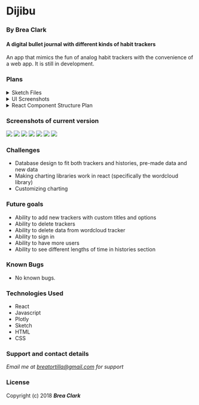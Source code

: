 # Dijibu

### By **Brea Clark**

#### A digital bullet journal with different kinds of habit trackers

An app that mimics the fun of analog habit trackers with the convenience of a web app.
It is still in development.

### Plans

<details>
<summary>Sketch Files</summary>
<img width="400" src="https://raw.githubusercontent.com/breaclark/dijibu/master/screenshots/Screen%20Shot%202018-06-13%20at%202.21.04%20PM.png">
</details>

<details>
<summary>UI Screenshots</summary>
<p>
<img src="https://raw.githubusercontent.com/breaclark/dijibu/master/screenshots/Screen%20Shot%202018-06-21%20at%208.24.51%20AM.png" width="250">
<img src="https://raw.githubusercontent.com/breaclark/dijibu/master/screenshots/Screen%20Shot%202018-06-21%20at%208.24.17%20AM.png" width="250">
<img src="https://raw.githubusercontent.com/breaclark/dijibu/master/screenshots/Screen%20Shot%202018-06-21%20at%208.24.03%20AM.png" width="250">
</p>
<p>
<img src="https://raw.githubusercontent.com/breaclark/dijibu/master/screenshots/Screen%20Shot%202018-06-21%20at%208.24.32%20AM.png" width="400">
<img src="https://raw.githubusercontent.com/breaclark/dijibu/master/screenshots/Screen%20Shot%202018-06-21%20at%208.24.41%20AM.png" width="400">
</p>
</details>

<details>
<summary>React Component Structure Plan</summary>
<img src="https://raw.githubusercontent.com/breaclark/dijibu/master/screenshots/React_Component_Structure.jpg">
</details>

### Screenshots of current version
<img src="https://raw.githubusercontent.com/breaclark/dijibu/master/screenshots/Screen%20Shot%202018-07-25%20at%202.13.11%20PM.png">

<img src="https://raw.githubusercontent.com/breaclark/dijibu/master/screenshots/Screen%20Shot%202018-07-25%20at%202.13.51%20PM.png">
<img src="https://raw.githubusercontent.com/breaclark/dijibu/master/screenshots/Screen%20Shot%202018-07-25%20at%202.14.08%20PM.png">

<img src="https://raw.githubusercontent.com/breaclark/dijibu/master/screenshots/Screen%20Shot%202018-07-25%20at%202.12.02%20PM.png">
<img src="https://raw.githubusercontent.com/breaclark/dijibu/master/screenshots/Screen%20Shot%202018-07-25%20at%202.12.18%20PM.png">
<img src="https://raw.githubusercontent.com/breaclark/dijibu/master/screenshots/Screen%20Shot%202018-07-25%20at%202.12.36%20PM.png">
<img src="https://raw.githubusercontent.com/breaclark/dijibu/master/screenshots/Screen%20Shot%202018-07-25%20at%202.12.51%20PM.png">

### Challenges
* Database design to fit both trackers and histories, pre-made data and new data
* Making charting libraries work in react (specifically the wordcloud library)
* Customizing charting

### Future goals
* Ability to add new trackers with custom titles and options
* Ability to delete trackers
* Ability to delete data from wordcloud tracker
* Ability to sign in
* Ability to have more users
* Ability to see different lengths of time in histories section

### Known Bugs
* No known bugs.

### Technologies Used
* React
* Javascript
* Plotly
* Sketch
* HTML
* CSS

### Support and contact details
_Email me at breatortilla@gmail.com for support_

### License
Copyright (c) 2018 **_Brea Clark_**
